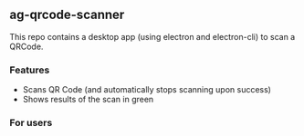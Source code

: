 ## ag-qrcode-scanner
This repo contains a desktop app (using electron and electron-cli) to scan a QRCode.
### Features
* Scans QR Code (and automatically stops scanning upon success)
* Shows results of the scan in green

### For users
